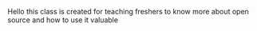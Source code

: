 Hello this class is created for teaching freshers to know more about open source and how to use it valuable
